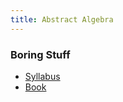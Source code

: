 ```yaml
---
title: Abstract Algebra
---
```


### Boring Stuff

* [Syllabus](/pdf/classes/aa/syllabus.pdf)
* [Book](/pages/alg-notes.html)
